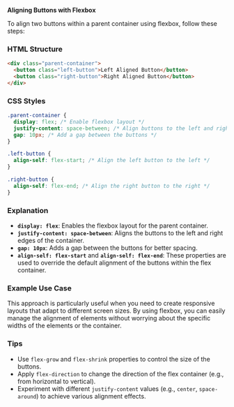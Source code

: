 **Aligning Buttons with Flexbox**

To align two buttons within a parent container using flexbox, follow these steps:

### HTML Structure

```html
<div class="parent-container">
  <button class="left-button">Left Aligned Button</button>
  <button class="right-button">Right Aligned Button</button>
</div>
```

### CSS Styles

```css
.parent-container {
  display: flex; /* Enable flexbox layout */
  justify-content: space-between; /* Align buttons to the left and right */
  gap: 10px; /* Add a gap between the buttons */
}

.left-button {
  align-self: flex-start; /* Align the left button to the left */
}

.right-button {
  align-self: flex-end; /* Align the right button to the right */
}
```

### Explanation

- **`display: flex`**: Enables the flexbox layout for the parent container.
- **`justify-content: space-between`**: Aligns the buttons to the left and right edges of the container.
- **`gap: 10px`**: Adds a gap between the buttons for better spacing.
- **`align-self: flex-start`** and **`align-self: flex-end`**: These properties are used to override the default alignment of the buttons within the flex container. 

### Example Use Case

This approach is particularly useful when you need to create responsive layouts that adapt to different screen sizes. By using flexbox, you can easily manage the alignment of elements without worrying about the specific widths of the elements or the container.

### Tips

- Use `flex-grow` and `flex-shrink` properties to control the size of the buttons.
- Apply `flex-direction` to change the direction of the flex container (e.g., from horizontal to vertical).
- Experiment with different `justify-content` values (e.g., `center`, `space-around`) to achieve various alignment effects.